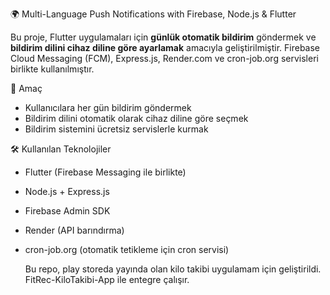 🌍 Multi-Language Push Notifications with Firebase, Node.js & Flutter

Bu proje, Flutter uygulamaları için **günlük otomatik bildirim** göndermek ve **bildirim dilini cihaz diline göre ayarlamak** amacıyla geliştirilmiştir. Firebase Cloud Messaging (FCM), Express.js, Render.com ve cron-job.org servisleri birlikte kullanılmıştır.

🎯 Amaç
- Kullanıcılara her gün bildirim göndermek
- Bildirim dilini otomatik olarak cihaz diline göre seçmek
- Bildirim sistemini ücretsiz servislerle kurmak

🛠️ Kullanılan Teknolojiler
- Flutter (Firebase Messaging ile birlikte)
- Node.js + Express.js
- Firebase Admin SDK
- Render (API barındırma)
- cron-job.org (otomatik tetikleme için cron servisi)

  Bu repo, play storeda yayında olan kilo takibi uygulamam için geliştirildi. FitRec-KiloTakibi-App ile entegre çalışır.
